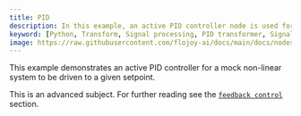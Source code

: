 ```yaml
---
title: PID
description: In this example, an active PID controller node is used for a mock non-linear system to be driven to a given setpoint.
keyword: [Python, Transform, Signal processing, PID transformer, Signal processing in Python, Data control with PID, Python PID calculations, Streamline data analysis, Signal processing transformations, PID control system, Python data manipulation, Accurate data insights, Control system using PID]
image: https://raw.githubusercontent.com/flojoy-ai/docs/main/docs/nodes/TRANSFORMERS/SIGNAL_PROCESSING/PID/examples/EX1/output.jpeg
---
```


This example demonstrates an active PID controller for a mock non-linear system to be driven to a given setpoint.

This is an advanced subject. For further reading see the [`feedback control`](/docs/advanced-usage/feedback-control/active-feedback.md) section.
